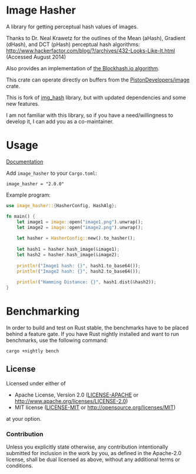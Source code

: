 # Image Hasher

A library for getting perceptual hash values of images.

Thanks to Dr. Neal Krawetz for the outlines of the Mean (aHash), Gradient (dHash), and DCT (pHash) perceptual hash
algorithms:  
http://www.hackerfactor.com/blog/?/archives/432-Looks-Like-It.html (Accessed August 2014)

Also provides an implementation of [the Blockhash.io algorithm](http://blockhash.io).

This crate can operate directly on buffers from the [PistonDevelopers/image][1] crate.

[1]: https://github.com/PistonDevelopers/image

This is fork of [img_hash](https://github.com/abonander/img_hash) library, but with updated dependencies and some new features.

I am not familiar with this library, so if you have a need/willingness to develop it, I can add you as a co-maintainer.

Usage
=====
[Documentation](https://docs.rs/img_hash)

Add `image_hasher` to your `Cargo.toml`:

```
image_hasher = "2.0.0"
```

Example program:

```rust
use image_hasher::{HasherConfig, HashAlg};

fn main() {
    let image1 = image::open("image1.png").unwrap();
    let image2 = image::open("image2.png").unwrap();
    
    let hasher = HasherConfig::new().to_hasher();
    
    let hash1 = hasher.hash_image(&image1);
    let hash2 = hasher.hash_image(&image2);
    
    println!("Image1 hash: {}", hash1.to_base64());
    println!("Image2 hash: {}", hash2.to_base64());
    
    println!("Hamming Distance: {}", hash1.dist(&hash2));
}
```

Benchmarking
============

In order to build and test on Rust stable, the benchmarks have to be placed behind a feature gate. If you have Rust
nightly installed and want to run benchmarks, use the following command:

```
cargo +nightly bench
```

## License

Licensed under either of

* Apache License, Version 2.0 ([LICENSE-APACHE](LICENSE-APACHE) or http://www.apache.org/licenses/LICENSE-2.0)
* MIT license ([LICENSE-MIT](LICENSE-MIT) or http://opensource.org/licenses/MIT)

at your option.

### Contribution

Unless you explicitly state otherwise, any contribution intentionally submitted
for inclusion in the work by you, as defined in the Apache-2.0 license, shall be dual licensed as above, without any
additional terms or conditions.
